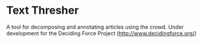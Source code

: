 Text Thresher
=============

A tool for decomposing and annotating articles using the crowd. Under development for the Deciding Force Project (http://www.decidingforce.org/)
